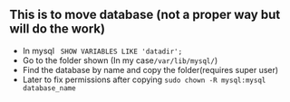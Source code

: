 ## This is to move database (not a proper way but will do the work)

- In mysql ``` SHOW VARIABLES LIKE 'datadir';```
- Go to the folder shown (In my case```/var/lib/mysql/```)
- Find the database by name and copy the folder(requires super user)
- Later to fix permissions after copying ```sudo chown -R mysql:mysql database_name```
